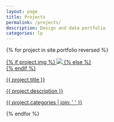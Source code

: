 ```yaml
---
layout: page
title: Projects
permalink: /projects/
description: Design and data portfolio
categories: lp
---
```

<!-- portfolio sidebar -->
<!-- <section>
  {% assign categories =  site.portfolio | map: 'categories' | uniq %}
  {% for cat in categories %}
    <h3>{{ cat }}</h3>
    <ul>
    {% for proj in site.portfolio %}
      {% if proj.categories contains cat %}
      <li><a href="{{ site.baseurl }}{{ proj.url }}">{{ proj.title }}</a></li>
      {% endif %}
    {% endfor %}
    </ul>
  {% endfor %}
</section> -->

{% for project in site.portfolio reversed %}
<div class="project ">
    <div class="thumbnail">
        <a href="{{ site.baseurl }}{{ project.url }}">
        {% if project.img %}
        <img class="thumbnail" src="{{ project.img }}"/>
        {% else %}
        <div class="thumbnail blankbox"></div>
        {% endif %}    
        <span>
            <p class="tile-title">{{ project.title }}</p>
            <p class="tile-text">{{ project.description }}</p>
            <p class="tile-cat">{{ project.categories  | join: ' ' }}</p>
        </span>
        </a>
    </div>
</div>

{% endfor %}
